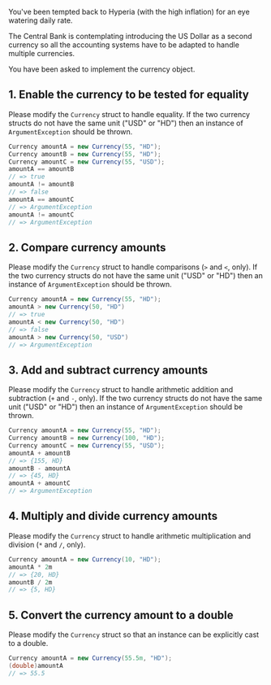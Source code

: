 You've been tempted back to Hyperia (with the high inflation) for an eye watering daily rate.

The Central Bank is contemplating introducing the US Dollar as a second currency so all the accounting systems have to be adapted to handle multiple currencies.

You have been asked to implement the currency object.

## 1. Enable the currency to be tested for equality

Please modify the `Currency` struct to handle equality. If the two currency structs do not have the same unit ("USD" or "HD") then an instance of `ArgumentException` should be thrown.

```csharp
Currency amountA = new Currency(55, "HD");
Currency amountB = new Currency(55, "HD");
Currency amountC = new Currency(55, "USD");
amountA == amountB
// => true
amountA != amountB
// => false
amountA == amountC
// => ArgumentException
amountA != amountC
// => ArgumentException
```

## 2. Compare currency amounts

Please modify the `Currency` struct to handle comparisons (`>` and `<`, only). If the two currency structs do not have the same unit ("USD" or "HD") then an instance of `ArgumentException` should be thrown.

```csharp
Currency amountA = new Currency(55, "HD");
amountA > new Currency(50, "HD")
// => true
amountA < new Currency(50, "HD")
// => false
amountA > new Currency(50, "USD")
// => ArgumentException
```

## 3. Add and subtract currency amounts

Please modify the `Currency` struct to handle arithmetic addition and subtraction (`+` and `-`, only). If the two currency structs do not have the same unit ("USD" or "HD") then an instance of `ArgumentException` should be thrown.

```csharp
Currency amountA = new Currency(55, "HD");
Currency amountB = new Currency(100, "HD");
Currency amountC = new Currency(55, "USD");
amountA + amountB
// => {155, HD}
amountB - amountA
// => {45, HD}
amountA + amountC
// => ArgumentException
```

## 4. Multiply and divide currency amounts

Please modify the `Currency` struct to handle arithmetic multiplication and division (`*` and `/`, only).

```csharp
Currency amountA = new Currency(10, "HD");
amountA * 2m
// => {20, HD}
amountB / 2m
// => {5, HD}
```

## 5. Convert the currency amount to a double

Please modify the `Currency` struct so that an instance can be explicitly cast to a double.

```csharp
Currency amountA = new Currency(55.5m, "HD");
(double)amountA
// => 55.5
```
